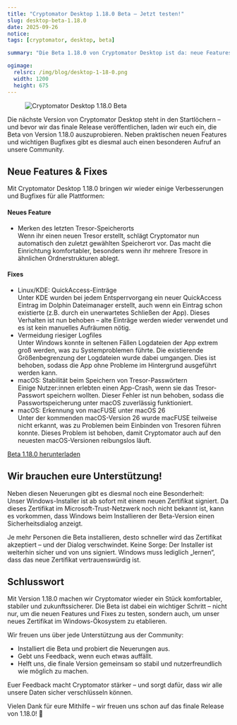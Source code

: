 ```yaml
---
title: "Cryptomator Desktop 1.18.0 Beta – Jetzt testen!"
slug: desktop-beta-1.18.0
date: 2025-09-26
notice: 
tags: [cryptomator, desktop, beta]

summary: "Die Beta 1.18.0 von Cryptomator Desktop ist da: neue Features, wichtige Fixes und ein neues Windows-Zertifikat. Testet sie jetzt und gebt uns Feedback!"

ogimage:
  relsrc: /img/blog/desktop-1-18-0.png
  width: 1200
  height: 675
---
```


<figure class="text-center">
  <img class="inline-block rounded-sm" src="/img/blog/desktop-1-18-0.png" alt="Cryptomator Desktop 1.18.0 Beta" />
</figure>

Die nächste Version von Cryptomator Desktop steht in den Startlöchern – und bevor wir das finale Release veröffentlichen, laden wir euch ein, die Beta von Version 1.18.0 auszuprobieren. Neben praktischen neuen Features und wichtigen Bugfixes gibt es diesmal auch einen besonderen Aufruf an unsere Community.

## Neue Features & Fixes

Mit Cryptomator Desktop 1.18.0 bringen wir wieder einige Verbesserungen und Bugfixes für alle Plattformen:

#### Neues Feature

- Merken des letzten Tresor-Speicherorts  
  Wenn ihr einen neuen Tresor erstellt, schlägt Cryptomator nun automatisch den zuletzt gewählten Speicherort vor. Das macht die Einrichtung komfortabler, besonders wenn ihr mehrere Tresore in ähnlichen Ordnerstrukturen ablegt.

#### Fixes

- Linux/KDE: QuickAccess-Einträge  
  Unter KDE wurden bei jedem Entsperrvorgang ein neuer QuickAccess Eintrag im Dolphin Dateimanager erstellt, auch wenn ein Eintrag schon existierte (z.B. durch ein unerwartetes Schließen der App). Dieses Verhalten ist nun behoben – alte Einträge werden wieder verwendet und es ist kein manuelles Aufräumen nötig.
- Vermeidung riesiger Logfiles  
  Unter Windows konnte in seltenen Fällen Logdateien der App extrem groß werden, was zu Systemproblemen führte. Die existierende Größenbegrenzung der Logdateien wurde dabei umgangen. Dies ist behoben, sodass die App ohne Probleme im Hintergrund ausgeführt werden kann.
- macOS: Stabilität beim Speichern von Tresor-Passwörtern  
  Einige Nutzer:innen erlebten einen App-Crash, wenn sie das Tresor-Passwort speichern wollten. Dieser Fehler ist nun behoben, sodass die Passwortspeicherung unter macOS zuverlässig funktioniert.
- macOS: Erkennung von macFUSE unter macOS 26  
  Unter der kommenden macOS-Version 26 wurde macFUSE teilweise nicht erkannt, was zu Problemen beim Einbinden von Tresoren führen konnte. Dieses Problem ist behoben, damit Cryptomator auch auf den neuesten macOS-Versionen reibungslos läuft.

<div class="text-center">
  <a href="https://github.com/cryptomator/cryptomator/releases/tag/1.18.0-beta1/"><i class="fa-solid fa-download"></i> Beta 1.18.0 herunterladen</a>
</div>

## Wir brauchen eure Unterstützung!

Neben diesen Neuerungen gibt es diesmal noch eine Besonderheit:  
Unser Windows-Installer ist ab sofort mit einem neuen Zertifikat signiert. Da dieses Zertifikat im Microsoft-Trust-Netzwerk noch nicht bekannt ist, kann es vorkommen, dass Windows beim Installieren der Beta-Version einen Sicherheitsdialog anzeigt.

Je mehr Personen die Beta installieren, desto schneller wird das Zertifikat akzeptiert – und der Dialog verschwindet. Keine Sorge: Der Installer ist weiterhin sicher und von uns signiert. Windows muss lediglich „lernen“, dass das neue Zertifikat vertrauenswürdig ist.

## Schlusswort

Mit Version 1.18.0 machen wir Cryptomator wieder ein Stück komfortabler, stabiler und zukunftssicherer. Die Beta ist dabei ein wichtiger Schritt – nicht nur, um die neuen Features und Fixes zu testen, sondern auch, um unser neues Zertifikat im Windows-Ökosystem zu etablieren.

Wir freuen uns über jede Unterstützung aus der Community:

- Installiert die Beta und probiert die Neuerungen aus.
- Gebt uns Feedback, wenn euch etwas auffällt.
- Helft uns, die finale Version gemeinsam so stabil und nutzerfreundlich wie möglich zu machen.

Euer Feedback macht Cryptomator stärker – und sorgt dafür, dass wir alle unsere Daten sicher verschlüsseln können.

Vielen Dank für eure Mithilfe – wir freuen uns schon auf das finale Release von 1.18.0! 🎉